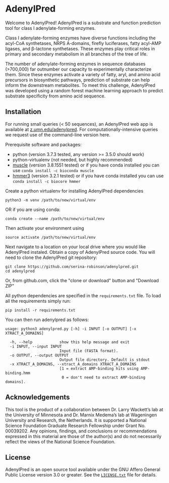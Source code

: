 AdenylPred
===========
Welcome to AdenylPred! AdenylPred is a substrate and function prediction tool for class I adenylate-forming enzymes.

Class I adenylate-forming enzymes have diverse functions including the acyl-CoA synthetases, NRPS A-domains, firefly luciferases, fatty acyl-AMP ligases, and β-lactone synthetases. These enzymes play critical roles in primary and secondary metabolism in all branches of the tree of life.

The number of adenylate-forming enzymes in sequence databases (>700,000) far outnumber our capacity to experimentally characterize them. Since these enzymes activate a variety of fatty, aryl, and amino acid precursors in biosynthetic pathways, prediction of substrate can help inform the downstream metabolites. To meet this challenge, AdenylPred was developed using a random forest machine learning approach to predict substrate specificity from amino acid sequence.

Installation
------------
For running small queries (< 50 sequences), an AdenylPred web app is available at [z.umn.edu/adenylpred](z.umn.edu/adenylpred). For computationally-intensive queries we request use of the command-line version here.

Prerequisite software and packages:
* python (version 3.7.3 tested, any version >= 3.5.0 should work)
* python-virtualenv (not needed, but highly recommended)
* [muscle](http://www.drive5.com/muscle/downloads.htm) (version 3.8.1551 tested) or if you have conda installed you can use `conda install -c bioconda muscle `
* [hmmer3](http://hmmer.org/) (version 3.2.1 tested) or if you have conda installed you can use `conda install -c biocore hmmer`

Create a python virtualenv for installing AdenylPred dependencies

```
python3 -m venv /path/to/new/virtual/env
``` 
OR if you are using conda:
```
conda create --name /path/to/new/virtual/env
```
Then activate your environment using
```
source activate /path/to/new/virtual/env
```

Next navigate to a location on your local drive where you would like AdenylPred instaled. Obtain a copy of AdenylPred source code. You will need to clone the AdenylPred git repository:

```
git clone https://github.com/serina-robinson/adenylpred.git
cd adenylpred
```

Or, from github.com, click the "clone or download" button and "Download ZIP"

All python dependencies are specified in the `requirements.txt` file. To load all the requirements simply run:
```
pip install -r requirements.txt
```

You can then run adenylpred as follows:

```
usage: python3 adenylpred.py [-h] -i INPUT [-o OUTPUT] [-x XTRACT_A_DOMAINS]

  -h, --help            show this help message and exit
  -i INPUT, --input INPUT
                        Input file (FASTA format).
  -o OUTPUT, --output OUTPUT
                        Output file directory. Default is stdout
  -x XTRACT_A_DOMAINS, --xtract_A_domains XTRACT_A_DOMAINS
                        [1 = extract AMP-binding hits using AMP-binding.hmm
                         0 = don't need to extract AMP-binding domains].
```

Acknowledgements
-------
This tool is the product of a collaboration between Dr. Larry Wackett’s lab at the University of Minnesota and Dr. Marnix Medema’s lab at Wageningen University and Research, the Netherlands. It is supported a National Science Foundation Graduate Research Fellowship under Grant No. 00039202. Any opinions, findings, and conclusions or recommendations expressed in this material are those of the author(s) and do not necessarily reflect the views of the National Science Foundation.

License
-------
AdenylPred is an open source tool available under the GNU Affero General Public
License version 3.0 or greater. See the [`LICENSE.txt`](LICENSE.txt) file for
details.
